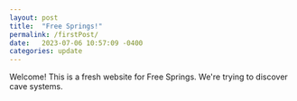 ```yaml
---
layout: post
title:  "Free Springs!"
permalink: /firstPost/
date:   2023-07-06 10:57:09 -0400
categories: update
---
```

Welcome! This is a fresh website for Free Springs. We're trying to discover cave systems.
